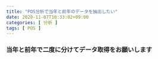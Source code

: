 ```yaml
---
title: "POS分析で当年と前年のデータを抽出したい"
date: 2020-11-07T10:33:02+09:00
categories: [ 分析 ]
tags: [ POS ]
---
```


### 当年と前年で二度に分けてデータ取得をお願いします
